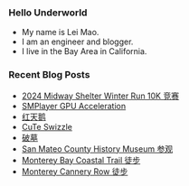 ### Hello Underworld

- My name is Lei Mao.
- I am an engineer and blogger.
- I live in the Bay Area in California.


### Recent Blog Posts

<!-- BLOG-POST-LIST:START -->
- [2024 Midway Shelter Winter Run 10K 竞赛](https://leimao.github.io/life/2024-Midway-Shelter-Winter-Run/)
- [SMPlayer GPU Acceleration](https://leimao.github.io/blog/SMPlayer-GPU-Acceleration/)
- [红天鹅](https://leimao.github.io/essay/%E7%BA%A2%E5%A4%A9%E9%B9%85-Red-Swarn/)
- [CuTe Swizzle](https://leimao.github.io/blog/CuTe-Swizzle/)
- [破墓](https://leimao.github.io/essay/%E7%A0%B4%E5%A2%93-Exhuma/)
- [San Mateo County History Museum 参观](https://leimao.github.io/life/San-Mateo-County-History-Museum/)
- [Monterey Bay Coastal Trail 徒步](https://leimao.github.io/life/Monterey-Bay-Coastal-Trail/)
- [Monterey Cannery Row 徒步](https://leimao.github.io/life/Monterey-Cannery-Row/)
<!-- BLOG-POST-LIST:END -->
